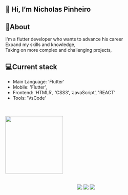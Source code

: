 ## 👋 Hi, I’m Nicholas Pinheiro

## 👤About
I'm a flutter developer who wants to advance his career </br>
Expand my skills and knowledge, </br>
Taking on more complex and challenging projects, </br>

## 💻Current stack
- Main Language: 'Flutter'
- Mobile: 'Flutter',
- Frontend: 'HTML5', 'CSS3', 'JavaScript', 'REACT'
- Tools: 'VsCode'

</br>
</br>

<div>
  <a href="https://github.com/nicholasvp">
  <img height="180em" src="https://github-readme-stats.vercel.app/api?username=nicholasvp&show_icons=true&theme=tokyonight&include_all_commits=true&count_private=true"/>
</div>

</br>
</br>

<div align="center"> 
  <a href="https://www.linkedin.com/in/nicholas-pinheiro-32b3a4247/" target="_blank"><img src="https://img.shields.io/badge/-LinkedIn-%230077B5?style=for-the-badge&logo=linkedin&logoColor=white" target="_blank"></a>
  <a href = "mailto:nicholasvpinheiron@gmail.com"><img src="https://img.shields.io/badge/-Gmail-%23333?style=for-the-badge&logo=gmail&logoColor=white" target="_blank"></a>
  <a href="https://instagram.com/nicholasvinicius_" target="_blank"><img src="https://img.shields.io/badge/-Instagram-%23E4405F?style=for-the-badge&logo=instagram&logoColor=white" target="_blank"></a>
</div>
